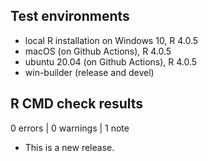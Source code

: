 ## Test environments
* local R installation on Windows 10, R 4.0.5
* macOS (on Github Actions), R 4.0.5
* ubuntu 20.04 (on Github Actions), R 4.0.5
* win-builder (release and devel)

## R CMD check results

0 errors | 0 warnings | 1 note

* This is a new release.
